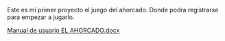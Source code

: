 Este es mi primer proyecto el juego del ahorcado. Donde podra registrarse para empezar a jugarlo.


[Manual de usuario EL AHORCADO.docx](https://github.com/MauroArjona/El-ahorcado/files/13812423/Manual.de.usuario.EL.AHORCADO.docx)
